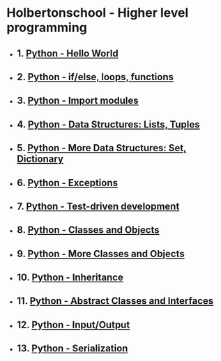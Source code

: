 # Holbertonschool - Higher level programming

* ## 1. [Python - Hello World](./python-hello_world/)
* ## 2. [Python - if/else, loops, functions](./python-if_else_loops_functions/)
* ## 3. [Python - Import modules](./python-import_modules)
* ## 4. [Python - Data Structures: Lists, Tuples](./python-data_structures)
* ## 5. [Python - More Data Structures: Set, Dictionary](./python-more_data_structures/)
* ## 6. [Python - Exceptions](./python-exceptions/)
* ## 7. [Python - Test-driven development](./python-test_driven_development/)
* ## 8. [Python - Classes and Objects](./python-classes/)
* ## 9. [Python - More Classes and Objects](./python-more_classes/)
* ## 10. [Python - Inheritance](./python-inheritance/)
* ## 11. [Python - Abstract Classes and Interfaces](./python-abc/)
* ## 12. [Python - Input/Output](./python-input_output/)
* ## 13. [Python - Serialization](./python-serialization/)
